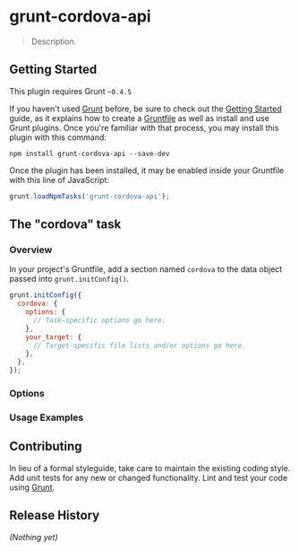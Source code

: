 # grunt-cordova-api

> Description.

## Getting Started
This plugin requires Grunt `~0.4.5`

If you haven't used [Grunt](http://gruntjs.com/) before, be sure to check out the [Getting Started](http://gruntjs.com/getting-started) guide, as it explains how to create a [Gruntfile](http://gruntjs.com/sample-gruntfile) as well as install and use Grunt plugins. Once you're familiar with that process, you may install this plugin with this command:

```shell
npm install grunt-cordova-api --save-dev
```

Once the plugin has been installed, it may be enabled inside your Gruntfile with this line of JavaScript:

```js
grunt.loadNpmTasks('grunt-cordova-api');
```

## The "cordova" task

### Overview
In your project's Gruntfile, add a section named `cordova` to the data object passed into `grunt.initConfig()`.

```js
grunt.initConfig({
  cordova: {
    options: {
      // Task-specific options go here.
    },
    your_target: {
      // Target-specific file lists and/or options go here.
    },
  },
});
```

### Options

### Usage Examples

## Contributing
In lieu of a formal styleguide, take care to maintain the existing coding style. Add unit tests for any new or changed functionality. Lint and test your code using [Grunt](http://gruntjs.com/).

## Release History
_(Nothing yet)_
